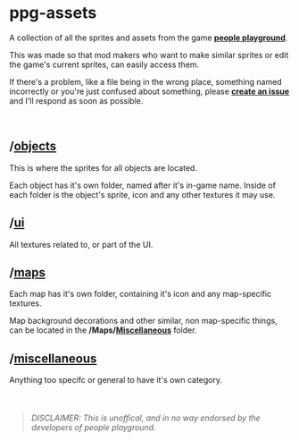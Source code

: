 
# ppg-assets
A collection of all the sprites and assets from the game **[people playground](https://store.steampowered.com/app/1118200/People_Playground/)**.

This was made so that mod makers who want to make similar sprites or edit the game's current sprites, can easily access them.

If there's a problem, like a file being in the wrong place, something named incorrectly or you're just confused about something, please **[create an issue](https://github.com/UniDuki/ppg-assets/issues/new)** and I'll respond as soon as possible.

&nbsp;

## /[objects](https://github.com/UniDuki/ppg-assets/tree/master/Objects)
This is where the sprites for all objects are located.

Each object has it's own folder, named after it's in-game name. Inside of each folder is the object's sprite, icon and any other textures it may use.



## /[ui](https://github.com/UniDuki/ppg-assets/tree/master/UI)
All textures related to, or part of the UI.



## /[maps](https://github.com/UniDuki/ppg-assets/tree/master/Maps)
Each map has it's own folder, containing it's icon and any map-specific textures.

Map background decorations and other similar, non map-specific things, can be located in the **/Maps/[Miscellaneous](https://github.com/UniDuki/ppg-assets/tree/master/Maps/Miscellaneous)** folder.



## /[miscellaneous](https://github.com/UniDuki/ppg-assets/tree/master/Miscellaneous)
Anything too specifc or general to have it's own category.

&nbsp;

> ###### *DISCLAIMER: This is unoffical, and in no way endorsed by the developers of people playground.*